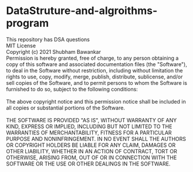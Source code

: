 # DataStruture-and-algroithms-program
This repository has DSA questions 
<br/>
MIT License
<br/>
Copyright (c) 2021 Shubham Bawankar
<br/>
Permission is hereby granted, free of charge, to any person obtaining a copy
of this software and associated documentation files (the "Software"), to deal
in the Software without restriction, including without limitation the rights
to use, copy, modify, merge, publish, distribute, sublicense, and/or sell
copies of the Software, and to permit persons to whom the Software is
furnished to do so, subject to the following conditions:
<br/><br/>
The above copyright notice and this permission notice shall be included in all
copies or substantial portions of the Software.
<br/><br/>
THE SOFTWARE IS PROVIDED "AS IS", WITHOUT WARRANTY OF ANY KIND, EXPRESS OR
IMPLIED, INCLUDING BUT NOT LIMITED TO THE WARRANTIES OF MERCHANTABILITY,
FITNESS FOR A PARTICULAR PURPOSE AND NONINFRINGEMENT. IN NO EVENT SHALL THE
AUTHORS OR COPYRIGHT HOLDERS BE LIABLE FOR ANY CLAIM, DAMAGES OR OTHER
LIABILITY, WHETHER IN AN ACTION OF CONTRACT, TORT OR OTHERWISE, ARISING FROM,
OUT OF OR IN CONNECTION WITH THE SOFTWARE OR THE USE OR OTHER DEALINGS IN THE
SOFTWARE.
